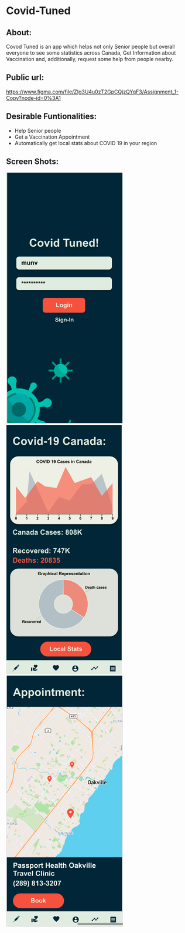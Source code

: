 # Covid-Tuned
## About:
Covod Tuned is an app which helps not only Senior people but overall everyone to see some statistics across Canada, Get Information about Vaccination and, additionally, request some help from people nearby.

## Public url:
https://www.figma.com/file/ZIg3U4u0zT2GpCQjzQYqF3/Assignment_1-Copy?node-id=0%3A1

## Desirable Funtionalities:
* Help Senior people 
* Get a Vaccination Appointment 
* Automatically get local stats about COVID 19 in your region

## Screen Shots:
![Alt text](https://raw.githubusercontent.com/l11ul1/Covid-Tuned/main/Screenshot%20from%202021-03-07%2014-28-51.png "Optional title")
![Alt text](https://raw.githubusercontent.com/l11ul1/Covid-Tuned/main/Screenshot%20from%202021-03-07%2014-29-08.png "Optional title")
![Alt text](https://github.com/l11ul1/Covid-Tuned/blob/main/Screenshot%20from%202021-03-07%2014-29-29.png?raw=true "Optional title")
